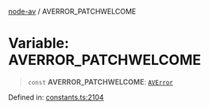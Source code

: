 [node-av](../globals.md) / AVERROR\_PATCHWELCOME

# Variable: AVERROR\_PATCHWELCOME

> `const` **AVERROR\_PATCHWELCOME**: [`AVError`](../type-aliases/AVError.md)

Defined in: [constants.ts:2104](https://github.com/seydx/av/blob/f8631fc881b394300b1479f511d55cf1c370a87f/src/constants/constants.ts#L2104)
